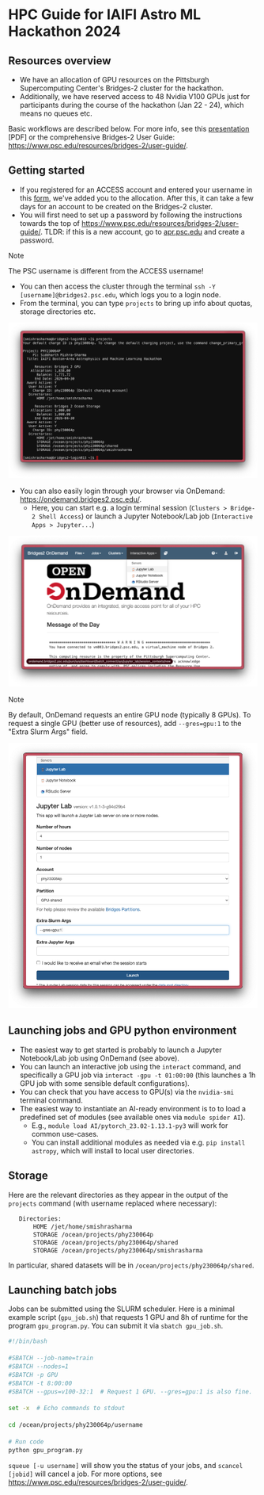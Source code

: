 # HPC Guide for IAIFI Astro ML Hackathon 2024

## Resources overview

- We have an allocation of GPU resources on the Pittsburgh Supercomputing Center's Bridges-2 cluster for the hackathon.
- Additionally, we have reserved access to 48 Nvidia V100 GPUs just for participants during the course of the hackathon (Jan 22 - 24), which means no queues etc.

Basic workflows are described below. For more info, see this [presentation](https://deeplearning.cs.cmu.edu/F22/document/recitation/Recitation10/Introduction%20to%20PSC.pdf) [PDF] or the comprehensive Bridges-2 User Guide: https://www.psc.edu/resources/bridges-2/user-guide/.

## Getting started

- If you registered for an ACCESS account and entered your username in this [form](https://forms.gle/xnvayUbwC7ivAYRj9), we've added you to the allocation. After this, it can take a few days for an account to be created on the Bridges-2 cluster.
- You will first need to set up a password by following the instructions towards the top of https://www.psc.edu/resources/bridges-2/user-guide/. TLDR: if this is a new account, go to [apr.psc.edu](https://apr.psc.edu/) and create a password.

> [!NOTE]  
> The PSC username is different from the ACCESS username!

- You can then access the cluster through the terminal `ssh -Y [username]@bridges2.psc.edu`, which logs you to a login node.
- From the terminal, you can type `projects` to bring up info about quotas, storage directories etc.

![projects](./assets/projects.png)

- You can also easily login through your browser via OnDemand: https://ondemand.bridges2.psc.edu/.
	- Here, you can start e.g. a login terminal session (`Clusters > Bridge-2 Shell Access`) or launch a Jupyter Notebook/Lab job (`Interactive Apps > Jupyter...`)

![ondemand](./assets/ondemand.png)

> [!NOTE]  
> By default, OnDemand requests an entire GPU node (typically 8 GPUs). To request a single GPU (better use of resources), add `--gres=gpu:1` to the "Extra Slurm Args" field.

![ondemand2](./assets/ondemand2.png)

## Launching jobs and GPU python environment

- The easiest way to get started is probably to launch a Jupyter Notebook/Lab job using OnDemand (see above).
- You can launch an interactive job using the `interact` command, and specifically a GPU job via `interact -gpu -t 01:00:00` (this launches a 1h GPU job with some sensible default configurations).
- You can check that you have access to GPU(s) via the `nvidia-smi` terminal command.
- The easiest way to instantiate an AI-ready environment is to to load a predefined set of modules (see available ones via `module spider AI`).
	- E.g., `module load AI/pytorch_23.02-1.13.1-py3` will work for common use-cases.
	- You can install additional modules as needed via e.g. `pip install astropy`, which will install to local user directories. 

## Storage

Here are the relevant directories as they appear in the output of the `projects` command (with username replaced where necessary):
```
   Directories:
       HOME /jet/home/smishrasharma
       STORAGE /ocean/projects/phy230064p
       STORAGE /ocean/projects/phy230064p/shared
       STORAGE /ocean/projects/phy230064p/smishrasharma
```
In particular, shared datasets will be in `/ocean/projects/phy230064p/shared`.

## Launching batch jobs

Jobs can be submitted using the SLURM scheduler. Here is a minimal example script (`gpu_job.sh`) that requests 1 GPU and 8h of runtime for the program `gpu_program.py`. You can submit it via `sbatch gpu_job.sh`.

``` bash
#!/bin/bash

#SBATCH --job-name=train
#SBATCH --nodes=1
#SBATCH -p GPU
#SBATCH -t 8:00:00
#SBATCH --gpus=v100-32:1  # Request 1 GPU. --gres=gpu:1 is also fine.

set -x  # Echo commands to stdout

cd /ocean/projects/phy230064p/username

# Run code
python gpu_program.py
```

`squeue [-u username]` will show you the status of your jobs, and `scancel [jobid]` will cancel a job. For more options, see https://www.psc.edu/resources/bridges-2/user-guide/. 
